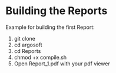 # Building the Reports
Example for building the first Report:

1. git clone 
2. cd argosoft
3. cd Reports
4. chmod +x compile.sh
5. Open Report_1.pdf with your pdf viewer



